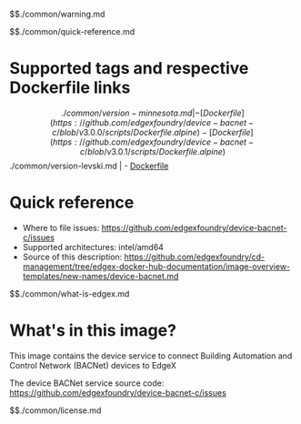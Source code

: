 $$./common/warning.md

$$./common/quick-reference.md

# Supported tags and respective Dockerfile links

$$./common/version-minnesota.md |
        - [Dockerfile](https://github.com/edgexfoundry/device-bacnet-c/blob/v3.0.0/scripts/Dockerfile.alpine)
        - [Dockerfile](https://github.com/edgexfoundry/device-bacnet-c/blob/v3.0.1/scripts/Dockerfile.alpine)
$$./common/version-levski.md |
        - [Dockerfile](https://github.com/edgexfoundry/device-bacnet-c/blob/v2.3.0/scripts/Dockerfile.alpine)

# Quick reference

- Where to file issues: https://github.com/edgexfoundry/device-bacnet-c/issues
- Supported architectures: intel/amd64
- Source of this description: https://github.com/edgexfoundry/cd-management/tree/edgex-docker-hub-documentation/image-overview-templates/new-names/device-bacnet.md

$$./common/what-is-edgex.md

# What's in this image?

This image contains the device service to connect Building Automation and Control Network (BACNet) devices to EdgeX

The device BACNet service source code: <https://github.com/edgexfoundry/device-bacnet-c/issues>

$$./common/license.md
